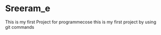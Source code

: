# Sreeram_e
This is my first Project for programmecose
this is my first project by using git commands